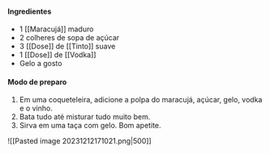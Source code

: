 #### Ingredientes

-  1 [[Maracujá]] maduro
-  2 colheres de sopa de açúcar
-  3 [[Dose]] de [[Tinto]] suave
-  1 [[Dose]] de [[Vodka]]
-  Gelo a gosto

#### Modo de preparo

1. Em uma coqueteleira, adicione a polpa do maracujá, açúcar, gelo, vodka e o vinho.
2. Bata tudo até misturar tudo muito bem.
3. Sirva em uma taça com gelo. Bom apetite.


![[Pasted image 20231212171021.png|500]]